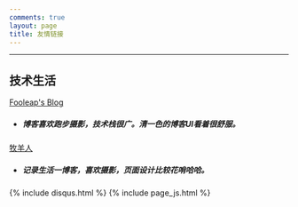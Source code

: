 ```yaml
---
comments: true
layout: page
title: 友情链接
---
```

---
## 技术生活
[Fooleap's Blog][1]
* <h5>博客喜欢跑步摄影，技术栈很广。清一色的博客UI看着很舒服。</h5>

[牧羊人][2]
* <h5>记录生活一博客，喜欢摄影，页面设计比较花哨哈哈。</h5>


[1]: https://blog.fooleap.org?achuan.io
[2]: https://www.shephe.com/?achuan.io




{% include disqus.html %}
{% include page_js.html %}
